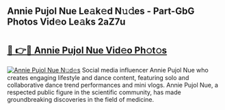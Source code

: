 ## Annie Pujol Nue Le𝚊k𝚎d N𝚞𝚍es - Part-GbG Photos Vid𝚎o Le𝚊ks 2aZ7u

# <h2><a href="http://fb8kg4f.evod.top/?m=Annie+Pujol+Nue">🔗 👉🔴 Annie Pujol Nue Vid𝚎o Ph𝚘t𝚘s</a></h2>

[![Annie Pujol Nue N𝚞d𝚎s](https://i.imgur.com/8V9OHl7.gif)](http://fb8kg4f.evod.top/?m=Annie+Pujol+Nue)
Social media influencer Annie Pujol Nue who creates engaging lifestyle and dance content, featuring solo and collaborative dance trend performances and mini vlogs. Annie Pujol Nue, a respected public figure in the scientific community, has made groundbreaking discoveries in the field of medicine. 
